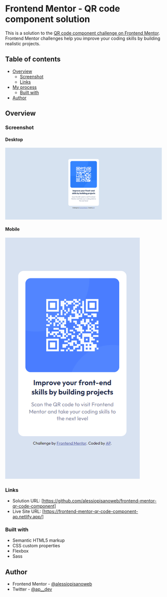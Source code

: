 # Frontend Mentor - QR code component solution

This is a solution to the [QR code component challenge on Frontend Mentor](https://www.frontendmentor.io/challenges/qr-code-component-iux_sIO_H). Frontend Mentor challenges help you improve your coding skills by building realistic projects.

## Table of contents

- [Overview](#overview)
  - [Screenshot](#screenshot)
  - [Links](#links)
- [My process](#my-process)
  - [Built with](#built-with)
- [Author](#author)

## Overview

### Screenshot

#### Desktop

![](design/qr-desktop.png)

#### Mobile

![](design/qr-mobile.png)

### Links

- Solution URL: [https://github.com/alessiopisanoweb/frontend-mentor-qr-code-component]
- Live Site URL: [https://frontend-mentor-qr-code-component-ap.netlify.app/]

### Built with

- Semantic HTML5 markup
- CSS custom properties
- Flexbox
- Sass

## Author

- Frontend Mentor - [@alessiopisanoweb](https://www.frontendmentor.io/profile/yourusername)
- Twitter - [@ap\_\_dev](https://twitter.com/ap__dev)
